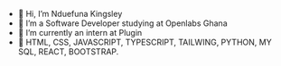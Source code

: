 - 👋 Hi, I’m Nduefuna Kingsley
- 👀 I’m a Software Developer studying at Openlabs Ghana
- 🌱 I’m currently an intern at Plugin
- 💞️ HTML, CSS, JAVASCRIPT, TYPESCRIPT, TAILWING, PYTHON, MY SQL, REACT, BOOTSTRAP.
  
